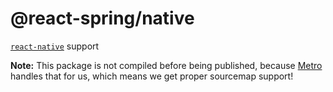 <span class="citation" data-cites="react-spring/native">@react-spring/native</span>
===================================================================================

[`react-native`](https://github.com/facebook/react-native) support

**Note:** This package is not compiled before being published, because [Metro](https://github.com/facebook/metro) handles that for us, which means we get proper sourcemap support!
